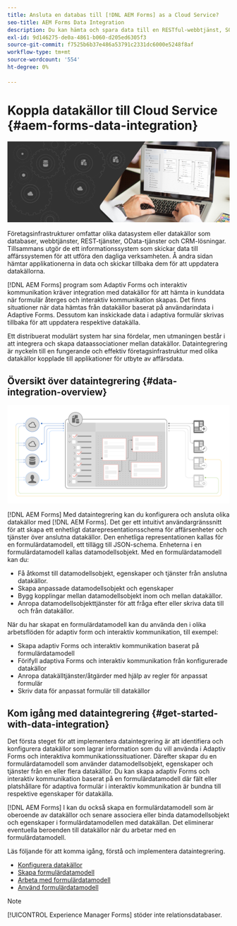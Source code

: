 ```yaml
---
title: Ansluta en databas till [!DNL AEM Forms] as a Cloud Service?
seo-title: AEM Forms Data Integration
description: Du kan hämta och spara data till en RESTful-webbtjänst, SOAP-baserade webbtjänster och OData-tjänster från [!DNL AEM Forms] as a Cloud Service. Tjänsten tillhandahåller ett dedikerat verktyg för att hämta, testa, validera och skicka data till olika typer av datakällor.
exl-id: 9d146275-de0a-4861-b060-d205ed6305f3
source-git-commit: f7525b6b37e486a53791c2331dc6000e5248f8af
workflow-type: tm+mt
source-wordcount: '554'
ht-degree: 0%

---
```


# Koppla datakällor till Cloud Service {#aem-forms-data-integration}

![Dataintegrering](do-not-localize/data-integeration.png)

Företagsinfrastrukturer omfattar olika datasystem eller datakällor som databaser, webbtjänster, REST-tjänster, OData-tjänster och CRM-lösningar. Tillsammans utgör de ett informationssystem som skickar data till affärssystemen för att utföra den dagliga verksamheten. Å andra sidan hämtar applikationerna in data och skickar tillbaka dem för att uppdatera datakällorna.

[!DNL AEM Forms] program som Adaptiv Forms och interaktiv kommunikation kräver integration med datakällor för att hämta in kunddata när formulär återges och interaktiv kommunikation skapas. Det finns situationer när data hämtas från datakällor baserat på användarindata i Adaptive Forms. Dessutom kan inskickade data i adaptiva formulär skrivas tillbaka för att uppdatera respektive datakälla.

Ett distribuerat modulärt system har sina fördelar, men utmaningen består i att integrera och skapa dataassociationer mellan datakällor. Dataintegrering är nyckeln till en fungerande och effektiv företagsinfrastruktur med olika datakällor kopplade till applikationer för utbyte av affärsdata.

## Översikt över dataintegrering {#data-integration-overview}

![aem-forms-data-integeration](assets/aem-forms-data-integeration.png)

[!DNL AEM Forms] Med dataintegrering kan du konfigurera och ansluta olika datakällor med [!DNL AEM Forms]. Det ger ett intuitivt användargränssnitt för att skapa ett enhetligt datarepresentationsschema för affärsenheter och tjänster över anslutna datakällor. Den enhetliga representationen kallas för en formulärdatamodell, ett tillägg till JSON-schema. Enheterna i en formulärdatamodell kallas datamodellsobjekt. Med en formulärdatamodell kan du:

* Få åtkomst till datamodellsobjekt, egenskaper och tjänster från anslutna datakällor.
* Skapa anpassade datamodellsobjekt och egenskaper
* Bygg kopplingar mellan datamodellsobjekt inom och mellan datakällor.
* Anropa datamodellsobjekttjänster för att fråga efter eller skriva data till och från datakällor.

När du har skapat en formulärdatamodell kan du använda den i olika arbetsflöden för adaptiv form och interaktiv kommunikation, till exempel:

* Skapa adaptiv Forms och interaktiv kommunikation baserat på formulärdatamodell
* Förifyll adaptiva Forms och interaktiv kommunikation från konfigurerade datakällor
* Anropa datakälltjänster/åtgärder med hjälp av regler för anpassat formulär
* Skriv data för anpassat formulär till datakällor

## Kom igång med dataintegrering {#get-started-with-data-integration}

Det första steget för att implementera dataintegrering är att identifiera och konfigurera datakällor som lagrar information som du vill använda i Adaptiv Forms och interaktiva kommunikationssituationer. Därefter skapar du en formulärdatamodell som använder datamodellsobjekt, egenskaper och tjänster från en eller flera datakällor. Du kan skapa adaptiv Forms och interaktiv kommunikation baserat på en formulärdatamodell där fält eller platshållare för adaptiva formulär i interaktiv kommunikation är bundna till respektive egenskaper för datakälla.

[!DNL AEM Forms] I kan du också skapa en formulärdatamodell som är oberoende av datakällor och senare associera eller binda datamodellsobjekt och egenskaper i formulärdatamodellen med datakällan. Det eliminerar eventuella beroenden till datakällor när du arbetar med en formulärdatamodell.

Läs följande för att komma igång, förstå och implementera dataintegrering.

* [Konfigurera datakällor](configure-data-sources.md)
* [Skapa formulärdatamodell](create-form-data-models.md)
* [Arbeta med formulärdatamodell](work-with-form-data-model.md)
* [Använd formulärdatamodell](using-form-data-model.md)

>[!NOTE]
>
>[!UICONTROL Experience Manager Forms] stöder inte relationsdatabaser.
